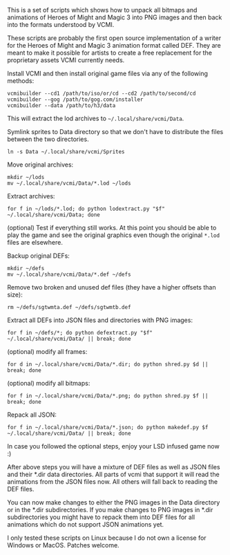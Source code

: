 This is a set of scripts which shows how to unpack all bitmaps and animations
of Heroes of Might and Magic 3 into PNG images and then back into the formats
understood by VCMI.

These scripts are probably the first open source implementation of a writer for
the Heroes of Might and Magic 3 animation format called DEF. They are meant to
make it possible for artists to create a free replacement for the proprietary
assets VCMI currently needs.

Install VCMI and then install original game files via any of the following
methods:

	vcmibuilder --cd1 /path/to/iso/or/cd --cd2 /path/to/second/cd
	vcmibuilder --gog /path/to/gog.com/installer
	vcmibuilder --data /path/to/h3/data

This will extract the lod archives to `~/.local/share/vcmi/Data`.

Symlink sprites to Data directory so that we don't have to distribute the files
between the two directories.

	ln -s Data ~/.local/share/vcmi/Sprites

Move original archives:

	mkdir ~/lods
	mv ~/.local/share/vcmi/Data/*.lod ~/lods

Extract archives:

	for f in ~/lods/*.lod; do python lodextract.py "$f" ~/.local/share/vcmi/Data; done

(optional) Test if everything still works. At this point you should be able to
play the game and see the original graphics even though the original `*.lod`
files are elsewhere.

Backup original DEFs:

	mkdir ~/defs
	mv ~/.local/share/vcmi/Data/*.def ~/defs

Remove two broken and unused def files (they have a higher offsets than size):

	rm ~/defs/sgtwmta.def ~/defs/sgtwmtb.def

Extract all DEFs into JSON files and directories with PNG images:

	for f in ~/defs/*; do python defextract.py "$f" ~/.local/share/vcmi/Data/ || break; done

(optional) modify all frames:

	for d in ~/.local/share/vcmi/Data/*.dir; do python shred.py $d || break; done

(optional) modify all bitmaps:

	for f in ~/.local/share/vcmi/Data/*.png; do python shred.py $f || break; done

Repack all JSON:

	for f in ~/.local/share/vcmi/Data/*.json; do python makedef.py $f ~/.local/share/vcmi/Data/ || break; done

In case you followed the optional steps, enjoy your LSD infused game now :)

After above steps you will have a mixture of DEF files as well as JSON
files and their *.dir data directories. All parts of vcmi that support it will
read the animations from the JSON files now. All others will fall back to
reading the DEF files.

You can now make changes to either the PNG images in the Data directory or in
the *.dir subdirectories. If you make changes to PNG images in *.dir
subdirectories you might have to repack them into DEF files for all animations
which do not support JSON animations yet.

I only tested these scripts on Linux because I do not own a license for Windows
or MacOS. Patches welcome.
